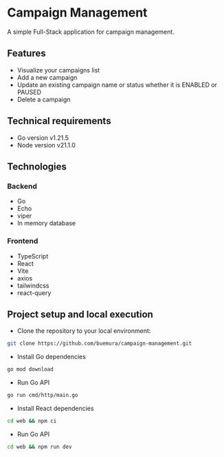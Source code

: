 # Campaign Management

A simple Full-Stack application for campaign management.

## Features

- Visualize your campaigns list
- Add a new campaign
- Update an existing campaign name or status whether it is ENABLED or PAUSED
- Delete a campaign

## Technical requirements

- Go version v1.21.5
- Node version v21.1.0

## Technologies

### Backend

- Go
- Echo
- viper
- In memory database

### Frontend

- TypeScript
- React
- Vite
- axios
- tailwindcss
- react-query

## Project setup and local execution

- Clone the repository to your local environment:

```bash
git clone https://github.com/buemura/campaign-management.git
```

- Install Go dependencies

```bash
go mod download

```

- Run Go API

```bash
go run cmd/http/main.go

```

- Install React dependencies

```bash
cd web && npm ci
```

- Run Go API

```bash
cd web && npm run dev

```
